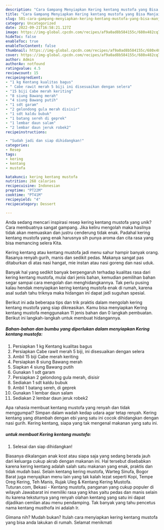 ```yaml
---
description: "Cara Gampang Menyiapkan Kering kentang mustofa yang Bisa Manjain Lidah"
title: "Cara Gampang Menyiapkan Kering kentang mustofa yang Bisa Manjain Lidah"
slug: 501-cara-gampang-menyiapkan-kering-kentang-mustofa-yang-bisa-manjain-lidah
category: Uncategorized
date: 2022-09-21T16:58:21.127Z
image: https://img-global.cpcdn.com/recipes/af9a0ad8b584155c/680x482cq70/kering-kentang-mustofa-foto-resep-utama.jpg
hideToc: false
enableToc: true
enableTocContent: false
thumbnail: https://img-global.cpcdn.com/recipes/af9a0ad8b584155c/680x482cq70/kering-kentang-mustofa-foto-resep-utama.jpg
cover: https://img-global.cpcdn.com/recipes/af9a0ad8b584155c/680x482cq70/kering-kentang-mustofa-foto-resep-utama.jpg
author: Admin
authorAv: notfound
ratingvalue: 4.5
reviewcount: 15
recipeingredient:
- "1 kg Kentang kualitas bagus"
- " Cabe rawit merah 5 biji ini disesuaikan dengan selera"
- "15 biji Cabe merah keriting"
- "8 siung Bawang merah"
- "4 siung Bawang putih"
- "1 sdt garam"
- "2 gelondong gula merah disisir"
- "1 sdt kaldu bubuk"
- "1 batang sereh di geprek"
- "1 lembar daun salam"
- "2 lembar daun jeruk robek2"
recipeinstructions:

- "Sudah jadi dan siap dihidangkan!"
categories:
- Resep
tags:
- kering
- kentang
- mustofa

katakunci: kering kentang mustofa 
nutrition: 268 calories
recipecuisine: Indonesian
preptime: "PT22M"
cooktime: "PT41M"
recipeyield: "4"
recipecategory: Dessert

---
```





Anda sedang mencari inspirasi resep kering kentang mustofa yang unik? Cara membuatnya sangat gampang. Jika keliru mengolah maka hasilnya tidak akan memuaskan dan justru cenderung tidak enak. Padahal kering kentang mustofa yang enak harusnya sih punya aroma dan cita rasa yang bisa memancing selera Kita.





Kering kentang atau kentang mustofa jadi menu sahur hampir banyak orang. Rasanya renyah gurih, manis dan sedikit pedas. Makanya sangat pas ditaburkan di atas nasi hangat, mie instan atau nasi goreng dan nasi uduk.

Banyak hal yang sedikit banyak berpengaruh terhadap kualitas rasa dari kering kentang mustofa, mulai dari jenis bahan, kemudian pemilihan bahan segar sampai cara mengolah dan menghidangkannya. Tak perlu pusing kalau hendak menyiapkan kering kentang mustofa enak di rumah, karena asal sudah tahu triknya maka hidangan ini dapat jadi suguhan spesial.






Berikut ini ada beberapa tips dan trik praktis dalam mengolah kering kentang mustofa yang siap dikreasikan. Kamu bisa menyiapkan Kering kentang mustofa menggunakan 11 jenis bahan dan 0 langkah pembuatan. Berikut ini langkah-langkah untuk membuat hidangannya.

<!--inarticleads1-->

##### Bahan-bahan dan bumbu yang diperlukan dalam menyiapkan Kering kentang mustofa:

1. Persiapkan 1 kg Kentang kualitas bagus
1. Persiapkan  Cabe rawit merah 5 biji, ini disesuaikan dengan selera
1. Ambil 15 biji Cabe merah keriting
1. Persiapkan 8 siung Bawang merah
1. Siapkan 4 siung Bawang putih
1. Gunakan 1 sdt garam
1. Persiapkan 2 gelondong gula merah, disisir
1. Sediakan 1 sdt kaldu bubuk
1. Ambil 1 batang sereh, di geprek
1. Gunakan 1 lembar daun salam
1. Sediakan 2 lembar daun jeruk robek2


Apa rahasia membuat kentang mustofa yang renyah dan tidak menggumpal? Simpan dalam wadah kedap udara agar tetap renyah. Kering kentang yang ditambah dengan ebi yang satu ini cocok dihidangkan dengan nasi gurih. Kering kentang, siapa yang tak mengenal makanan yang satu ini. 

<!--inarticleads2-->

#####  untuk membuat Kering kentang mustofa:


1. Selesai dan siap dihidangkan!

Biasanya dikalangan anak kost atau siapa saja yang sedang berada jauh dari keluarga cukup akrab dengan makanan ini. Hal tersebut disebabkan karena kering kentang adalah salah satu makanan yang enak, praktis dan tidak mudah basi. Selain kentang kering mustofa, Warteg Sinufa, Bogor Barat juga menyajikan menu lain yang tak kalah lezat seperti Kopi, Tempe Oreg Kering, Teh Manis, Rujak Uleg &amp; Kentang Kering Mustofa. Tuturan.com, Bekasi - Kentang mustofa, panganan yang cukup populer di wilayah Jawabarat ini memiliki rasa yang khas yaitu pedas dan manis selain itu karena teksturnya yang renyah olahan kentang yang satu ini dapat dijadikan cemilan atau menu pendamping. Tak banyak yang tahu pencetus nama kentang musthofa ini adalah Ir. 

Gimana nih? Mudah bukan? Itulah cara menyiapkan kering kentang mustofa yang bisa anda lakukan di rumah. Selamat menikmati
